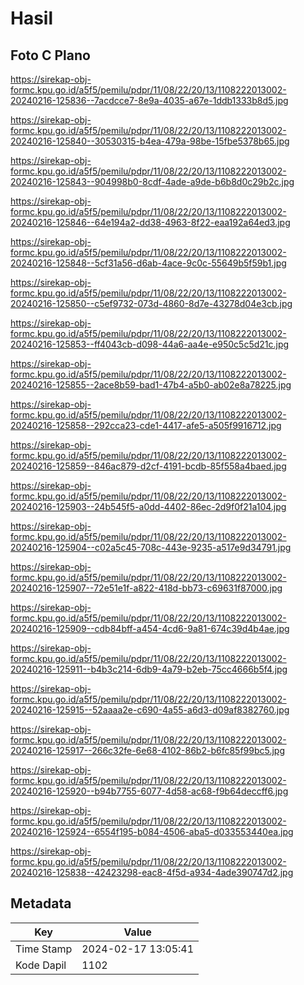 # Hasil

## Foto C Plano

https://sirekap-obj-formc.kpu.go.id/a5f5/pemilu/pdpr/11/08/22/20/13/1108222013002-20240216-125836--7acdcce7-8e9a-4035-a67e-1ddb1333b8d5.jpg

https://sirekap-obj-formc.kpu.go.id/a5f5/pemilu/pdpr/11/08/22/20/13/1108222013002-20240216-125840--30530315-b4ea-479a-98be-15fbe5378b65.jpg

https://sirekap-obj-formc.kpu.go.id/a5f5/pemilu/pdpr/11/08/22/20/13/1108222013002-20240216-125843--904998b0-8cdf-4ade-a9de-b6b8d0c29b2c.jpg

https://sirekap-obj-formc.kpu.go.id/a5f5/pemilu/pdpr/11/08/22/20/13/1108222013002-20240216-125846--64e194a2-dd38-4963-8f22-eaa192a64ed3.jpg

https://sirekap-obj-formc.kpu.go.id/a5f5/pemilu/pdpr/11/08/22/20/13/1108222013002-20240216-125848--5cf31a56-d6ab-4ace-9c0c-55649b5f59b1.jpg

https://sirekap-obj-formc.kpu.go.id/a5f5/pemilu/pdpr/11/08/22/20/13/1108222013002-20240216-125850--c5ef9732-073d-4860-8d7e-43278d04e3cb.jpg

https://sirekap-obj-formc.kpu.go.id/a5f5/pemilu/pdpr/11/08/22/20/13/1108222013002-20240216-125853--ff4043cb-d098-44a6-aa4e-e950c5c5d21c.jpg

https://sirekap-obj-formc.kpu.go.id/a5f5/pemilu/pdpr/11/08/22/20/13/1108222013002-20240216-125855--2ace8b59-bad1-47b4-a5b0-ab02e8a78225.jpg

https://sirekap-obj-formc.kpu.go.id/a5f5/pemilu/pdpr/11/08/22/20/13/1108222013002-20240216-125858--292cca23-cde1-4417-afe5-a505f9916712.jpg

https://sirekap-obj-formc.kpu.go.id/a5f5/pemilu/pdpr/11/08/22/20/13/1108222013002-20240216-125859--846ac879-d2cf-4191-bcdb-85f558a4baed.jpg

https://sirekap-obj-formc.kpu.go.id/a5f5/pemilu/pdpr/11/08/22/20/13/1108222013002-20240216-125903--24b545f5-a0dd-4402-86ec-2d9f0f21a104.jpg

https://sirekap-obj-formc.kpu.go.id/a5f5/pemilu/pdpr/11/08/22/20/13/1108222013002-20240216-125904--c02a5c45-708c-443e-9235-a517e9d34791.jpg

https://sirekap-obj-formc.kpu.go.id/a5f5/pemilu/pdpr/11/08/22/20/13/1108222013002-20240216-125907--72e51e1f-a822-418d-bb73-c69631f87000.jpg

https://sirekap-obj-formc.kpu.go.id/a5f5/pemilu/pdpr/11/08/22/20/13/1108222013002-20240216-125909--cdb84bff-a454-4cd6-9a81-674c39d4b4ae.jpg

https://sirekap-obj-formc.kpu.go.id/a5f5/pemilu/pdpr/11/08/22/20/13/1108222013002-20240216-125911--b4b3c214-6db9-4a79-b2eb-75cc4666b5f4.jpg

https://sirekap-obj-formc.kpu.go.id/a5f5/pemilu/pdpr/11/08/22/20/13/1108222013002-20240216-125915--52aaaa2e-c690-4a55-a6d3-d09af8382760.jpg

https://sirekap-obj-formc.kpu.go.id/a5f5/pemilu/pdpr/11/08/22/20/13/1108222013002-20240216-125917--266c32fe-6e68-4102-86b2-b6fc85f99bc5.jpg

https://sirekap-obj-formc.kpu.go.id/a5f5/pemilu/pdpr/11/08/22/20/13/1108222013002-20240216-125920--b94b7755-6077-4d58-ac68-f9b64deccff6.jpg

https://sirekap-obj-formc.kpu.go.id/a5f5/pemilu/pdpr/11/08/22/20/13/1108222013002-20240216-125924--6554f195-b084-4506-aba5-d033553440ea.jpg

https://sirekap-obj-formc.kpu.go.id/a5f5/pemilu/pdpr/11/08/22/20/13/1108222013002-20240216-125838--42423298-eac8-4f5d-a934-4ade390747d2.jpg


## Metadata

| Key        | Value               |
| ---------- | ------------------- |
| Time Stamp | 2024-02-17 13:05:41 |
| Kode Dapil | 1102                |



